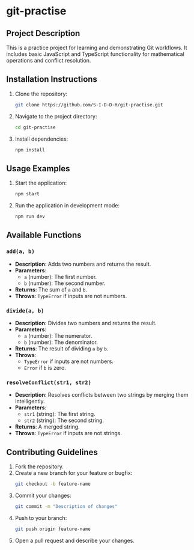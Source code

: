 # git-practise

## Project Description
This is a practice project for learning and demonstrating Git workflows. It includes basic JavaScript and TypeScript functionality for mathematical operations and conflict resolution.

## Installation Instructions
1. Clone the repository:
   ```bash
   git clone https://github.com/S-I-D-D-H/git-practise.git
   ```
2. Navigate to the project directory:
   ```bash
   cd git-practise
   ```
3. Install dependencies:
   ```bash
   npm install
   ```

## Usage Examples
1. Start the application:
   ```bash
   npm start
   ```
2. Run the application in development mode:
   ```bash
   npm run dev
   ```

## Available Functions
### `add(a, b)`
- **Description**: Adds two numbers and returns the result.
- **Parameters**:
  - `a` (number): The first number.
  - `b` (number): The second number.
- **Returns**: The sum of `a` and `b`.
- **Throws**: `TypeError` if inputs are not numbers.

### `divide(a, b)`
- **Description**: Divides two numbers and returns the result.
- **Parameters**:
  - `a` (number): The numerator.
  - `b` (number): The denominator.
- **Returns**: The result of dividing `a` by `b`.
- **Throws**:
  - `TypeError` if inputs are not numbers.
  - `Error` if `b` is zero.

### `resolveConflict(str1, str2)`
- **Description**: Resolves conflicts between two strings by merging them intelligently.
- **Parameters**:
  - `str1` (string): The first string.
  - `str2` (string): The second string.
- **Returns**: A merged string.
- **Throws**: `TypeError` if inputs are not strings.

## Contributing Guidelines
1. Fork the repository.
2. Create a new branch for your feature or bugfix:
   ```bash
   git checkout -b feature-name
   ```
3. Commit your changes:
   ```bash
   git commit -m "Description of changes"
   ```
4. Push to your branch:
   ```bash
   git push origin feature-name
   ```
5. Open a pull request and describe your changes.